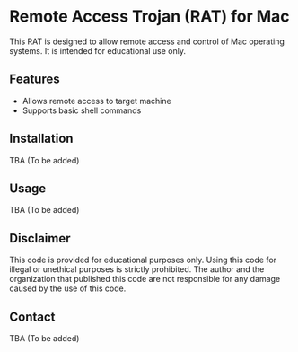 # Remote Access Trojan (RAT) for Mac

This RAT is designed to allow remote access and control of Mac operating systems. It is intended for educational use only.

## Features

- Allows remote access to target machine
- Supports basic shell commands

## Installation

TBA (To be added)

## Usage

TBA (To be added)

## Disclaimer

This code is provided for educational purposes only. Using this code for illegal or unethical purposes is strictly prohibited. The author and the organization that published this code are not responsible for any damage caused by the use of this code.

## Contact

TBA (To be added)
